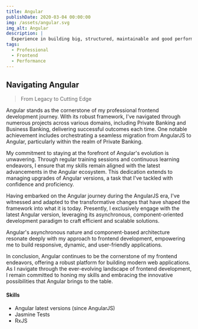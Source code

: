 ```yaml
---
title: Angular
publishDate: 2020-03-04 00:00:00
img: /assets/angular.svg
img_alt: Angular
description: |
  Experience in building big, structured, maintainable and good performant business applications.
tags:
  - Professional
  - Frontend
  - Performance
---
```


## Navigating Angular
> From Legacy to Cutting Edge

Angular stands as the cornerstone of my professional frontend development journey. With its robust framework, I've navigated through numerous projects across various domains, including Private Banking and Business Banking, delivering successful outcomes each time. One notable achievement includes orchestrating a seamless migration from AngularJS to Angular, particularly within the realm of Private Banking.

My commitment to staying at the forefront of Angular's evolution is unwavering. Through regular training sessions and continuous learning endeavors, I ensure that my skills remain aligned with the latest advancements in the Angular ecosystem. This dedication extends to managing upgrades of Angular versions, a task that I've tackled with confidence and proficiency.

Having embarked on the Angular journey during the AngularJS era, I've witnessed and adapted to the transformative changes that have shaped the framework into what it is today. Presently, I exclusively engage with the latest Angular version, leveraging its asynchronous, component-oriented development paradigm to craft efficient and scalable solutions.

Angular's asynchronous nature and component-based architecture resonate deeply with my approach to frontend development, empowering me to build responsive, dynamic, and user-friendly applications.

In conclusion, Angular continues to be the cornerstone of my frontend endeavors, offering a robust platform for building modern web applications. As I navigate through the ever-evolving landscape of frontend development, I remain committed to honing my skills and embracing the innovative possibilities that Angular brings to the table.
#### Skills

- Angular latest versions (since AngularJS)
- Jasmine Tests
- RxJS